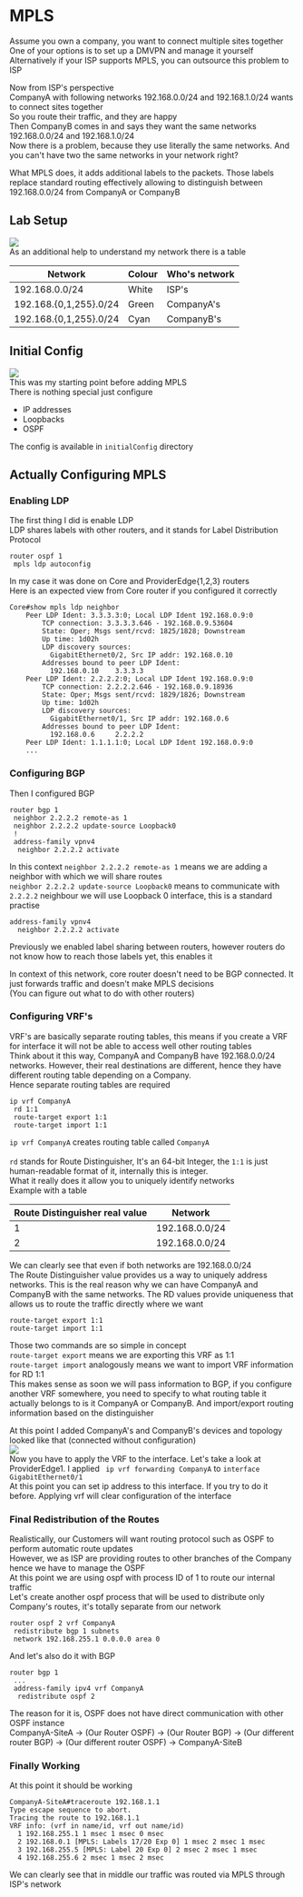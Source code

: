# MPLS
Assume you own a company, you want to connect multiple sites together <br>
One of your options is to set up a DMVPN and manage it yourself <br>
Alternatively if your ISP supports MPLS, you can outsource this problem to ISP <br>

Now from ISP's perspective <br>
CompanyA with following networks 192.168.0.0/24 and 192.168.1.0/24 wants to connect sites together <br>
So you route their traffic, and they are happy <br>
Then CompanyB comes in and says they want the same networks 192.168.0.0/24 and 192.168.1.0/24 <br>
Now there is a problem, because they use literally the same networks. And you can't have two the same networks in your network right? <br>

What MPLS does, it adds additional labels to the packets. Those labels replace standard routing effectively allowing to distinguish between 192.168.0.0/24 from CompanyA or CompanyB <br>

## Lab Setup
![](media/Toplogy.png) <br>
As an additional help to understand my network there is a table <br>

| Network                   | Colour | Who's network |
|---------------------------|--------|---------------|
| 192.168.0.0/24            | White  | ISP's         |
| 192.168.{0,1,255}.0/24    | Green  | CompanyA's    |
| 192.168.{0,1,255}.0/24    | Cyan   | CompanyB's    |

## Initial Config
![](media/InitialTopology.png) <br>
This was my starting point before adding MPLS <br>
There is nothing special just configure 
- IP addresses
- Loopbacks
- OSPF

The config is available in ``initialConfig`` directory 

## Actually Configuring MPLS
### Enabling LDP
The first thing I did is enable LDP <br>
LDP shares labels with other routers, and it stands for Label Distribution Protocol <br>
```
router ospf 1
 mpls ldp autoconfig
```
In my case it was done on Core and ProviderEdge{1,2,3} routers <br>
Here is an expected view from Core router if you configured it correctly <br>
```
Core#show mpls ldp neighbor 
    Peer LDP Ident: 3.3.3.3:0; Local LDP Ident 192.168.0.9:0
        TCP connection: 3.3.3.3.646 - 192.168.0.9.53604
        State: Oper; Msgs sent/rcvd: 1825/1828; Downstream
        Up time: 1d02h
        LDP discovery sources:
          GigabitEthernet0/2, Src IP addr: 192.168.0.10
        Addresses bound to peer LDP Ident:
          192.168.0.10    3.3.3.3         
    Peer LDP Ident: 2.2.2.2:0; Local LDP Ident 192.168.0.9:0
        TCP connection: 2.2.2.2.646 - 192.168.0.9.18936
        State: Oper; Msgs sent/rcvd: 1829/1826; Downstream
        Up time: 1d02h
        LDP discovery sources:
          GigabitEthernet0/1, Src IP addr: 192.168.0.6
        Addresses bound to peer LDP Ident:
          192.168.0.6     2.2.2.2         
    Peer LDP Ident: 1.1.1.1:0; Local LDP Ident 192.168.0.9:0
    ...
```

### Configuring BGP
Then I configured BGP <br>
```
router bgp 1
 neighbor 2.2.2.2 remote-as 1
 neighbor 2.2.2.2 update-source Loopback0
 !
 address-family vpnv4
  neighbor 2.2.2.2 activate
```

In this context ``neighbor 2.2.2.2 remote-as 1`` means we are adding a neighbor with which we will share routes <br>
``neighbor 2.2.2.2 update-source Loopback0`` means to communicate with ``2.2.2.2`` neighbour we will use Loopback 0 interface, this is a standard practise <br>


```
address-family vpnv4
  neighbor 2.2.2.2 activate
```
Previously we enabled label sharing between routers, however routers do not know how to reach those labels yet, this enables it <br>  

In context of this network, core router doesn't need to be BGP connected. It just forwards traffic and doesn't make MPLS decisions <br>
(You can figure out what to do with other routers)
### Configuring VRF's
VRF's are basically separate routing tables, this means if you create a VRF for interface it will not be able to access well other routing tables <br>
Think about it this way, CompanyA and CompanyB have 192.168.0.0/24 networks. However, their real destinations are different, hence they have different routing table depending on a Company. <br>
Hence separate routing tables are required <br>
```
ip vrf CompanyA
 rd 1:1
 route-target export 1:1
 route-target import 1:1
```
``ip vrf CompanyA`` creates routing table called ``CompanyA`` <br><br>
``rd`` stands for Route Distinguisher, It's an 64-bit Integer, the ``1:1`` is just human-readable format of it, internally this is integer. <br>
What it really does it allow you to uniquely identify networks <br>
Example with a table <br>

| Route Distinguisher real value | Network        |
|--------------------------------|----------------|
| 1                              | 192.168.0.0/24 |
| 2                              | 192.168.0.0/24 |

We can clearly see that even if both networks are 192.168.0.0/24 <br>
The Route Distinguisher value provides us a way to uniquely address networks. This is the real reason why we can have CompanyA and CompanyB with the same networks. The RD values provide uniqueness that allows us to route the traffic directly where we want <br>
```
route-target export 1:1
route-target import 1:1
```
Those two commands are so simple in concept <br>
``route-target export`` means we are exporting this VRF as 1:1 <br>
``route-target import`` analogously means we want to import VRF information for RD 1:1 <br>
This makes sense as soon we will pass information to BGP, if you configure another VRF somewhere, you need to specify to what routing table it actually belongs to is it CompanyA or CompanyB. And import/export routing information based on the distinguisher <br>

At this point I added CompanyA's and CompanyB's devices and topology looked like that (connected without configuration) <br>
![](media/Toplogy.png) <br>
Now you have to apply the VRF to the interface. Let's take a look at ProviderEdge1. I applied `` ip vrf forwarding CompanyA`` to ``interface GigabitEthernet0/1`` <br>
At this point you can set ip address to this interface. If you try to do it before. Applying vrf will clear configuration of the interface <br>

### Final Redistribution of the Routes
Realistically, our Customers will want routing protocol such as OSPF to perform automatic route updates <br>
However, we as ISP are providing routes to other branches of the Company hence we have to manage the OSPF <br>
At this point we are using ospf with process ID of 1 to route our internal traffic <br>
Let's create another ospf process that will be used to distribute only Company's routes, it's totally separate from our network <br>
```
router ospf 2 vrf CompanyA
 redistribute bgp 1 subnets
 network 192.168.255.1 0.0.0.0 area 0
```
And let's also do it with BGP <br>
```
router bgp 1
 ...
 address-family ipv4 vrf CompanyA
  redistribute ospf 2
```
The reason for it is, OSPF does not have direct communication with other OSPF instance <br>
CompanyA-SiteA -> (Our Router OSPF) -> (Our Router BGP) -> (Our different router BGP) -> (Our different router OSPF) -> CompanyA-SiteB <br>

### Finally Working
At this point it should be working <br>
```
CompanyA-SiteA#traceroute 192.168.1.1
Type escape sequence to abort.
Tracing the route to 192.168.1.1
VRF info: (vrf in name/id, vrf out name/id)
  1 192.168.255.1 1 msec 1 msec 0 msec
  2 192.168.0.1 [MPLS: Labels 17/20 Exp 0] 1 msec 2 msec 1 msec
  3 192.168.255.5 [MPLS: Label 20 Exp 0] 2 msec 2 msec 1 msec
  4 192.168.255.6 2 msec 1 msec 2 msec
```
We can clearly see that in middle our traffic was routed via MPLS through ISP's network <br>
